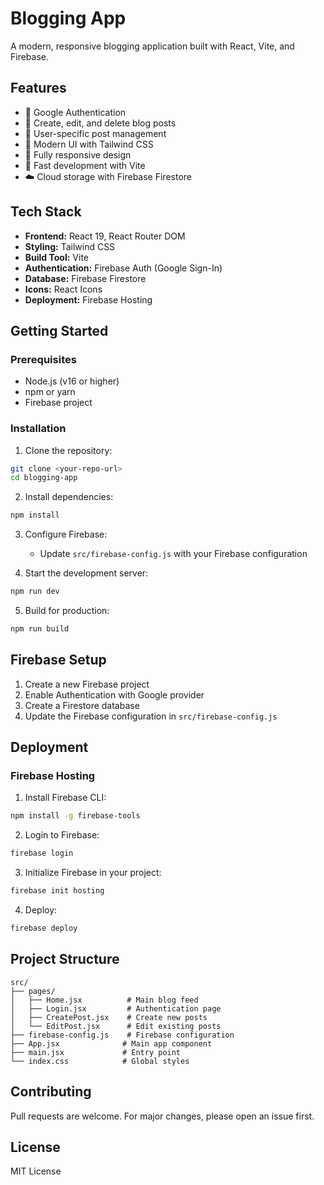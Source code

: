 # Blogging App

A modern, responsive blogging application built with React, Vite, and Firebase.

## Features

- 🔐 Google Authentication
- 📝 Create, edit, and delete blog posts
- 👤 User-specific post management
- 🎨 Modern UI with Tailwind CSS
- 📱 Fully responsive design
- 🚀 Fast development with Vite
- ☁️ Cloud storage with Firebase Firestore

## Tech Stack

- **Frontend:** React 19, React Router DOM
- **Styling:** Tailwind CSS
- **Build Tool:** Vite
- **Authentication:** Firebase Auth (Google Sign-In)
- **Database:** Firebase Firestore
- **Icons:** React Icons
- **Deployment:** Firebase Hosting

## Getting Started

### Prerequisites

- Node.js (v16 or higher)
- npm or yarn
- Firebase project

### Installation

1. Clone the repository:
```bash
git clone <your-repo-url>
cd blogging-app
```

2. Install dependencies:
```bash
npm install
```

3. Configure Firebase:
   - Update `src/firebase-config.js` with your Firebase configuration

4. Start the development server:
```bash
npm run dev
```

5. Build for production:
```bash
npm run build
```

## Firebase Setup

1. Create a new Firebase project
2. Enable Authentication with Google provider
3. Create a Firestore database
4. Update the Firebase configuration in `src/firebase-config.js`

## Deployment

### Firebase Hosting

1. Install Firebase CLI:
```bash
npm install -g firebase-tools
```

2. Login to Firebase:
```bash
firebase login
```

3. Initialize Firebase in your project:
```bash
firebase init hosting
```

4. Deploy:
```bash
firebase deploy
```

## Project Structure

```
src/
├── pages/
│   ├── Home.jsx          # Main blog feed
│   ├── Login.jsx         # Authentication page
│   ├── CreatePost.jsx    # Create new posts
│   └── EditPost.jsx      # Edit existing posts
├── firebase-config.js    # Firebase configuration
├── App.jsx              # Main app component
├── main.jsx             # Entry point
└── index.css            # Global styles
```

## Contributing

Pull requests are welcome. For major changes, please open an issue first.

## License

MIT License
 